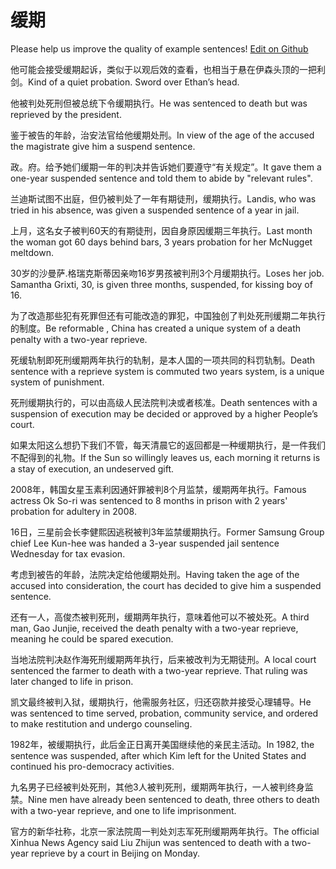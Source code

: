 # 缓期

Please help us improve the quality of example sentences! [Edit on Github](https://github.com/jiyushe/jiyu-example-sentence-source/blob/main/chinese/huanqi_1.md)

<p><span class="chinese">他可能会接受缓期起诉，类似于以观后效的查看，也相当于悬在伊森头顶的一把利剑。</span><span class="english">Kind of a quiet probation. Sword over Ethan’s head.</span></p>

<p><span class="chinese">他被判处死刑但被总统下令缓期执行。</span><span class="english">He was sentenced to death but was reprieved by the president.</span></p>

<p><span class="chinese">鉴于被告的年龄，治安法官给他缓期处刑。</span><span class="english">In view of the age of the accused the magistrate give him a suspend sentence.</span></p>

<p><span class="chinese">政。府。给予她们缓期一年的判决并告诉她们要遵守“有关规定”。</span><span class="english">It gave them a one-year suspended sentence and told them to abide by "relevant rules".</span></p>

<p><span class="chinese">兰迪斯试图不出庭，但仍被判处了一年有期徒刑，缓期执行。</span><span class="english">Landis, who was tried in his absence, was given a suspended sentence of a year in jail.</span></p>

<p><span class="chinese">上月，这名女子被判60天的有期徒刑，因自身原因缓期三年执行。</span><span class="english">Last month the woman got 60 days behind bars, 3 years probation for her McNugget meltdown.</span></p>

<p><span class="chinese">30岁的沙曼萨.格瑞克斯蒂因亲吻16岁男孩被判刑3个月缓期执行。</span><span class="english">Loses her job. Samantha Grixti, 30, is given three months, suspended, for kissing boy of 16.</span></p>

<p><span class="chinese">为了改造那些犯有死罪但还有可能改造的罪犯，中国独创了判处死刑缓期二年执行的制度。</span><span class="english">Be reformable , China has created a unique system of a death penalty with a two-year reprieve.</span></p>

<p><span class="chinese">死缓轨制即死刑缓期两年执行的轨制，是本人国的一项共同的科罚轨制。</span><span class="english">Death sentence with a reprieve system is commuted two years system, is a unique system of punishment.</span></p>

<p><span class="chinese">死刑缓期执行的，可以由高级人民法院判决或者核准。</span><span class="english">Death sentences with a suspension of execution may be decided or approved by a higher People’s court.</span></p>

<p><span class="chinese">如果太阳这么想扔下我们不管，每天清晨它的返回都是一种缓期执行，是一件我们不配得到的礼物。</span><span class="english">If the Sun so willingly leaves us, each morning it returns is a stay of execution, an undeserved gift.</span></p>

<p><span class="chinese">2008年，韩国女星玉素利因通奸罪被判8个月监禁，缓期两年执行。</span><span class="english">Famous actress Ok So-ri was sentenced to 8 months in prison with 2 years' probation for adultery in 2008.</span></p>

<p><span class="chinese">16日，三星前会长李健熙因逃税被判3年监禁缓期执行。</span><span class="english">Former Samsung Group chief Lee Kun-hee was handed a 3-year suspended jail sentence Wednesday for tax evasion.</span></p>

<p><span class="chinese">考虑到被告的年龄，法院决定给他缓期处刑。</span><span class="english">Having taken the age of the accused into consideration, the court has decided to give him a suspended sentence.</span></p>

<p><span class="chinese">还有一人，高俊杰被判死刑，缓期两年执行，意味着他可以不被处死。</span><span class="english">A third man, Gao Junjie, received the death penalty with a two-year reprieve, meaning he could be spared execution.</span></p>

<p><span class="chinese">当地法院判决赵作海死刑缓期两年执行，后来被改判为无期徒刑。</span><span class="english">A local court sentenced the farmer to death with a two-year reprieve. That ruling was later changed to life in prison.</span></p>

<p><span class="chinese">凯文最终被判入狱，缓期执行，他需服务社区，归还窃款并接受心理辅导。</span><span class="english">He was sentenced to time served, probation, community service, and ordered to make restitution and undergo counseling.</span></p>

<p><span class="chinese">1982年，被缓期执行，此后金正日离开美国继续他的亲民主活动。</span><span class="english">In 1982, the sentence was suspended, after which Kim left for the United States and continued his pro-democracy activities.</span></p>

<p><span class="chinese">九名男子已经被判处死刑，其他3人被判死刑，缓期两年执行，一人被判终身监禁。</span><span class="english">Nine men have already been sentenced to death, three others to death with a two-year reprieve, and one to life imprisonment.</span></p>

<p><span class="chinese">官方的新华社称，北京一家法院周一判处刘志军死刑缓期两年执行。</span><span class="english">The official Xinhua News Agency said Liu Zhijun was sentenced to death with a two-year reprieve by a court in Beijing on Monday.</span></p>

